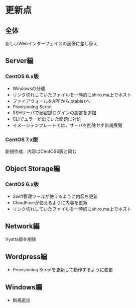 # 更新点
## 全体
新しいWebインターフェイスの画像に差し替え

## Server編
### CentOS 6.x版
- Windowsの分離
- リンク切れしていたファイルを一時的にshiro.ma上でホスト
- ファイアウォールをAPFからiptablesへ
- Provisioning Script
- SSHサーバで秘密鍵ログインの設定を追加
- CLIでエラーが出ていた問題に対処
- イメージテンプレートでは，サーバを削除セず新規展開

### CentOS 7.x版
新規作成．内容はCentOS6版と同じ

## Object Storage編
### CentOS 6.x版
- Swift管理ツールが使えるように内容を更新
- CloudFuseが使えるように内容を更新
- リンク切れしていたファイルを一時的にshiro.ma上でホスト

## Network編
Vyatta部を削除

## Wordpress編
- Provisioning Scriptを更新して動作するように変更

## Windows編
- 新規追加

